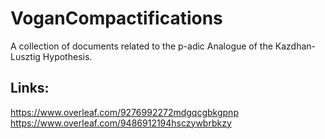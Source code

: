 # VoganCompactifications
A collection of documents related to the p-adic Analogue of the Kazdhan-Lusztig Hypothesis.

## Links:
https://www.overleaf.com/9276992272mdgqcgbkgpnp
https://www.overleaf.com/9486912194hsczywbrbkzy
